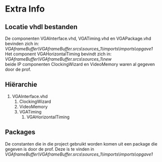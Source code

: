 # Extra Info

## Locatie vhdl bestanden

De componenten VGAInterface.vhd, VGATiming.vhd en VGAPackage.vhd bevinden zich in:   
    *VGAframeBuffer\VGAframeBuffer.srcs\sources_1\imports\imports\opgave1*  
Het component VGAHorizontalTiming bevindt zich in:   
    *VGAframeBuffer\VGAframeBuffer.srcs\sources_1\new*  
beide IP componenten ClockingWizard en VideoMemory waren al gegeven door de prof.

## Hiërarchie

1. VGAInterface.vhd
    1. ClockingWizard
    2. VideoMemory
    3. VGATiming
        1. VGAHorizontalTiming
        
## Packages

De constanten die in die project gebruikt worden komen uit een package die gegeven is door de prof.
Deze is te vinden in *VGAframeBuffer\VGAframeBuffer.srcs\sources_1\imports\imports\opgave1*  
